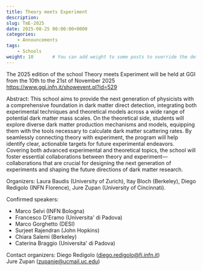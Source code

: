 ```yaml
---
title: Theory meets Experiment
description: 
slug: TmE-2025
date: 2025-08-25 00:00:00+0000
categories:
    - Announcements
tags:
    - Schools
weight: 10       # You can add weight to some posts to override the default sorting (date descending)
---
```


The 2025 edition of the school Theory meets Experiment will be held at GGI from the 10th to the 21st of November 2025
https://www.ggi.infn.it/showevent.pl?id=529

Abstract: This school aims to provide the next generation of physicists with
a comprehensive foundation in dark matter direct detection, integrating both
experimental techniques and theoretical models across a wide range of
potential dark matter mass scales. On the theoretical side, students will
explore diverse dark matter production mechanisms and models, equipping them
with the tools necessary to calculate dark matter scattering rates. By
seamlessly connecting theory with experiment, the program will help identify
clear, actionable targets for future experimental endeavors. Covering both
advanced experimental and theoretical topics, the school will foster
essential collaborations between theory and experiment—collaborations that
are crucial for designing the next generation of experiments and shaping the
future directions of dark matter research.

Organizers: Laura Baudis (University of Zurich), Itay Bloch (Berkeley),
Diego Redigolo (INFN Florence), Jure Zupan (University of Cincinnati).

Confirmed speakers: 
- Marco Selvi (INFN Bologna) 
- Francesco D'Eramo (Universita' di Padova)
- Marco Gorghetto (DESI) 
- Surjeet Rajendran (John Hopkins)
- Chiara Salemi (Berkeley)
- Caterina Braggio (Universita' di Padova)

Contact organizers: 
Diego Redigolo (diego.redigolo@fi.infn.it)  
Jure Zupan
(zupanje@ucmail.uc.edu)
